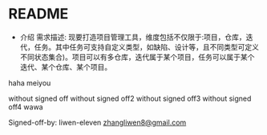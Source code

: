 # README

* 介绍
需求描述: 现要打造项目管理工具，维度包括不仅限于:项目，仓库，迭代，任务。其中任务可支持自定义类型，如缺陷、设计等，且不同类型可定义不同状态集合)。项目可以有多仓库，迭代属于某个项目，任务可以属于某个迭代、某个仓库、某个项目。


haha
meiyou

without signed off
without signed off2
without signed off3
without signed off4
wawa

Signed-off-by: liwen-eleven zhangliwen8@gmail.com
